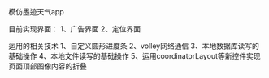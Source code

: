 模仿墨迹天气app

目前实现界面：
1、广告界面
2、定位界面

运用的相关技术
1、自定义圆形进度条
2、volley网络通信
3、本地数据库读写的基础操作
4、本地文件读写的基础操作
5、运用coordinatorLayout等新控件实现页面顶部图像内容的折叠